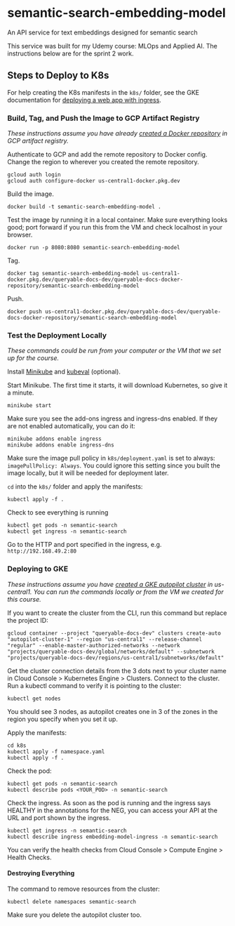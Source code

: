 # semantic-search-embedding-model
An API service for text embeddings designed for semantic search

This service was built for my Udemy course: MLOps and Applied AI.  The instructions below are for the sprint 2 work.

## Steps to Deploy to K8s

For help creating the K8s manifests in the `k8s/` folder, see the GKE documentation for [deploying a web app with ingress](https://cloud.google.com/kubernetes-engine/docs/tutorials/http-balancer#deploying_a_web_application).

### Build, Tag, and Push the Image to GCP Artifact Registry

<em>These instructions assume you have already [created a Docker repository](https://cloud.google.com/artifact-registry/docs/docker/store-docker-container-images) in GCP artifact registry.</em>

Authenticate to GCP and add the remote repository to Docker config.  Change the region to wherever you created the remote repository.
```commandline
gcloud auth login
gcloud auth configure-docker us-central1-docker.pkg.dev
```

Build the image.
```commandline
docker build -t semantic-search-embedding-model .
```

Test the image by running it in a local container.  Make sure everything looks good; port forward if you run this from the VM and check localhost in your browser.
```commandline
docker run -p 8080:8080 semantic-search-embedding-model
```

Tag.
```commandline
docker tag semantic-search-embedding-model us-central1-docker.pkg.dev/queryable-docs-dev/queryable-docs-docker-repository/semantic-search-embedding-model
```

Push.
```commandline
docker push us-central1-docker.pkg.dev/queryable-docs-dev/queryable-docs-docker-repository/semantic-search-embedding-model
```

### Test the Deployment Locally

<em>These commands could be run from your computer or the VM that we set up for the course.</em>

Install [Minikube](https://minikube.sigs.k8s.io/docs/start/) and [kubeval](https://kubeval.instrumenta.dev/installation/) (optional).

Start Minikube.  The first time it starts, it will download Kubernetes, so give it a minute.
```commandline
minikube start
```

Make sure you see the add-ons ingress and ingress-dns enabled.  If they are not enabled automatically, you can do it:
```commandline
minikube addons enable ingress
minikube addons enable ingress-dns
```

Make sure the image pull policy in `k8s/deployment.yaml` is set to always: `imagePullPolicy: Always`.  You could ignore this setting since you built the image locally, but it will be needed for deployment later.

`cd` into the `k8s/` folder and apply the manifests:
```commandline
kubectl apply -f .
```

Check to see everything is running
```commandline
kubectl get pods -n semantic-search
kubectl get ingress -n semantic-search
```

Go to the HTTP and port specified in the ingress, e.g. `http://192.168.49.2:80`

### Deploying to GKE

<em>These instructions assume you have [created a GKE autopilot cluster](https://cloud.google.com/kubernetes-engine/docs/how-to/creating-an-autopilot-cluster) in us-central1. You can run the commands locally or from the VM we created for this course.</em>

If you want to create the cluster from the CLI, run this command but replace the project ID:
```commandline
gcloud container --project "queryable-docs-dev" clusters create-auto "autopilot-cluster-1" --region "us-central1" --release-channel "regular" --enable-master-authorized-networks --network "projects/queryable-docs-dev/global/networks/default" --subnetwork "projects/queryable-docs-dev/regions/us-central1/subnetworks/default"
```

Get the cluster connection details from the 3 dots next to your cluster name in Cloud Console > Kubernetes Engine > Clusters.  Connect to the cluster.  Run a kubectl command to verify it is pointing to the cluster:
```commandline
kubectl get nodes
```

You should see 3 nodes, as autopilot creates one in 3 of the zones in the region you specify when you set it up.

Apply the manifests:
```commandline
cd k8s
kubectl apply -f namespace.yaml
kubectl apply -f .
```

Check the pod:
```commandline
kubectl get pods -n semantic-search
kubectl describe pods <YOUR_POD> -n semantic-search
```

Check the ingress.  As soon as the pod is running and the ingress says HEALTHY in the annotations for the NEG, you can access your API at the URL and port shown by the ingress.
```commandline
kubectl get ingress -n semantic-search
kubectl describe ingress embedding-model-ingress -n semantic-search
```

You can verify the health checks from Cloud Console > Compute Engine > Health Checks.

#### Destroying Everything

The command to remove resources from the cluster:
```commandline
kubectl delete namespaces semantic-search
```

Make sure you delete the autopilot cluster too.
